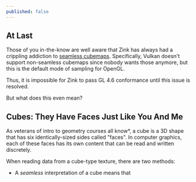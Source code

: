```yaml
---
published: false
---
```

## At Last

Those of you in-the-know are well aware that Zink has always had a crippling addiction to [seamless cubemaps](https://www.khronos.org/opengl/wiki/Cubemap_Texture#Seamless_cubemap). Specifically, Vulkan doesn't support non-seamless cubemaps since nobody wants those anymore, but this is the default mode of sampling for OpenGL.

Thus, it is impossible for Zink to pass GL 4.6 conformance until this issue is resolved.

But what does this even mean?

## Cubes: They Have Faces Just Like You And Me
As veterans of intro to geometry courses all know*, a cube is a 3D shape that has six identically-sized sides called "faces". In computer graphics, each of these faces has its own content that can be read and written discretely.

When reading data from a cube-type texture, there are two methods:
* A *seamless* interpretation of a cube means that 
